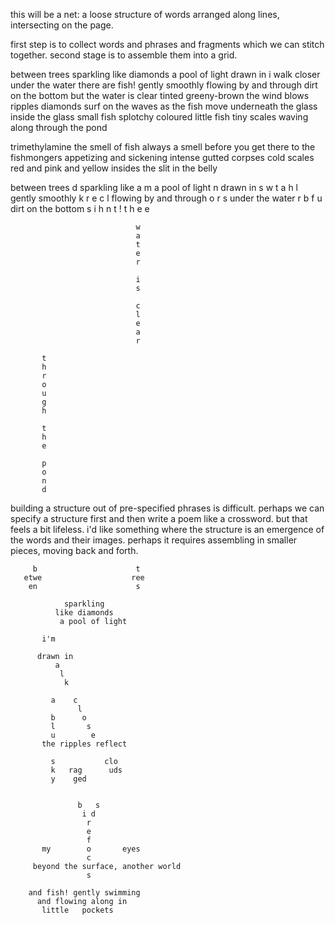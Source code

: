 this will be a net: a loose structure of words arranged along lines, intersecting on the page.

first step is to collect words and phrases and fragments which we can stitch together. second stage is to assemble them into a grid.



between trees
sparkling like
diamonds
a pool of light
drawn in
i walk closer
under the water
there are fish!
gently smoothly
flowing by and through
dirt on the bottom
but the water is clear
tinted greeny-brown
the wind blows ripples
diamonds surf on the waves
as the fish move
underneath the glass
inside the glass
small fish
splotchy coloured little fish
tiny scales
waving along
through the pond

trimethylamine
the smell of fish
always a smell
before you get there
to the fishmongers
appetizing and sickening
intense
gutted corpses
cold scales
red and pink and yellow insides
the slit in the belly



between                                trees
                    d
         sparkling like
                    a
                    m
                a pool of light
                    n
                    drawn in
                    s
                          w
        t                 a
         h                l
         gently smoothly  k
           r
            e             c
                          l
   flowing by and through o
               r          s
             under the water
                         r      b
                  f             u
                  dirt on the bottom
                    s      i
                     h      n   t
                      !      t  h
                              e e

                                w
                                a
                                t
                                e
                                r

                                i
                                s

                                c
                                l
                                e
                                a
                                r

           t
           h
           r
           o
           u
           g
           h

           t
           h
           e

           p
           o
           n
           d


building a structure out of pre-specified phrases is difficult. perhaps we can specify a structure first and then write a poem like a crossword. but that feels a bit lifeless. i'd like something where the structure is an emergence of the words and their images. perhaps it requires assembling in smaller pieces, moving back and forth.






         b                      t
       etwe                    ree
        en                      s

                sparkling
              like diamonds
               a pool of light

           i'm

          drawn in
              a
               l
                k

             a    c
                   l
             b      o
             l       s
             u        e
           the ripples reflect

             s           clo
             k   rag      uds
             y    ged


                   b   s
                    i d
                     r
                     e
                     f
           my        o       eyes
                     c
         beyond the surface, another world
                     s

        and fish! gently swimming
          and flowing along in
           little   pockets
